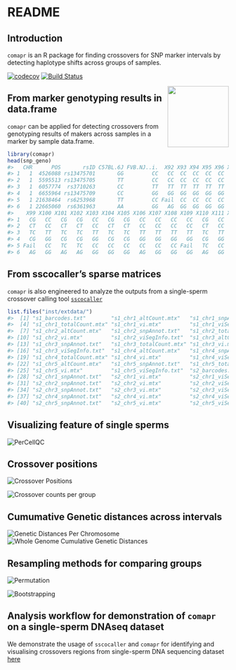 README
================

## Introduction

`comapr` is an R package for finding crossovers for SNP marker intervals
by detecting haplotype shifts across groups of samples.

[![codecov](https://codecov.io/github/ruqianl/comapr/branch/master/graphs/badge.svg)](https://codecov.io/github/ruqianl/comapr/)
[![Build
Status](https://travis-ci.com/ruqianl/comapr.svg?branch=master)](https://travis-ci.com/ruqianl/comapr)


<img src='https://gitlab.svi.edu.au/biocellgen-public/sscocaller/-/blob/master/images/hexComapr_crop.png' align="right" height="139" />

## From marker genotyping results in data.frame

`comapr` can be applied for detecting crossovers from genotyping results
of makers across samples in a marker by sample data.frame.

``` r
library(comapr)
head(snp_geno)
#>   CHR      POS       rsID C57BL.6J FVB.NJ..i.  X92 X93 X94 X95 X96 X97  X98
#> 1   1  4526088 rs13475701       GG         CC   CC  CC  CC  CC  CC  CC   CG
#> 2   1  5595513 rs13475705       TT         CC   CC  CC  CC  CC  CC  CC   CT
#> 3   1  6057774  rs3710263       CC         TT   TT  TT  TT  TT  TT  TT   TC
#> 4   1  6655964 rs13475709       CC         GG   GG  GG  GG  GG  GG  GG   CG
#> 5   1 21638464  rs6253968       TT         CC Fail  CC  CC  CC  CC  CC Fail
#> 6   1 22665060  rs6361963       AA         GG   AG  GG  GG  GG  GG  GG   AG
#>    X99 X100 X101 X102 X103 X104 X105 X106 X107 X108 X109 X110 X111 X112 X113
#> 1   CG   CC   CG   CG   CC   CG   CG   CC   CC   CC   CC   CG   CC   CC   CC
#> 2   CT   CC   CT   CT   CC   CT   CT   CC   CC   CC   CC   CT   CC   CC   CC
#> 3   TC   TT   TC   TC   TT   TC   TC   TT   TT   TT   TT   TC   TT   TT   TT
#> 4   CG   GG   CG   CG   GG   CG   CG   GG   GG   GG   GG   CG   GG   GG   GG
#> 5 Fail   CC   TC   TC   CC   CC   CC   CC   CC   CC Fail   TC   CC   CC   CC
#> 6   AG   GG   AG   AG   GG   GG   GG   AG   GG   GG   GG   AG   GG   GG   GG
```

## From sscocaller’s sparse matrices

`comapr` is also engineered to analyze the outputs from a single-sperm
crossover calling tool
[`sscocaller`](https://gitlab.svi.edu.au/biocellgen-public/sscocaller)

``` r
list.files("inst/extdata/")
#>  [1] "s1_barcodes.txt"        "s1_chr1_altCount.mtx"   "s1_chr1_snpAnnot.txt"  
#>  [4] "s1_chr1_totalCount.mtx" "s1_chr1_vi.mtx"         "s1_chr1_viSegInfo.txt" 
#>  [7] "s1_chr2_altCount.mtx"   "s1_chr2_snpAnnot.txt"   "s1_chr2_totalCount.mtx"
#> [10] "s1_chr2_vi.mtx"         "s1_chr2_viSegInfo.txt"  "s1_chr3_altCount.mtx"  
#> [13] "s1_chr3_snpAnnot.txt"   "s1_chr3_totalCount.mtx" "s1_chr3_vi.mtx"        
#> [16] "s1_chr3_viSegInfo.txt"  "s1_chr4_altCount.mtx"   "s1_chr4_snpAnnot.txt"  
#> [19] "s1_chr4_totalCount.mtx" "s1_chr4_vi.mtx"         "s1_chr4_viSegInfo.txt" 
#> [22] "s1_chr5_altCount.mtx"   "s1_chr5_snpAnnot.txt"   "s1_chr5_totalCount.mtx"
#> [25] "s1_chr5_vi.mtx"         "s1_chr5_viSegInfo.txt"  "s2_barcodes.txt"       
#> [28] "s2_chr1_snpAnnot.txt"   "s2_chr1_vi.mtx"         "s2_chr1_viSegInfo.txt" 
#> [31] "s2_chr2_snpAnnot.txt"   "s2_chr2_vi.mtx"         "s2_chr2_viSegInfo.txt" 
#> [34] "s2_chr3_snpAnnot.txt"   "s2_chr3_vi.mtx"         "s2_chr3_viSegInfo.txt" 
#> [37] "s2_chr4_snpAnnot.txt"   "s2_chr4_vi.mtx"         "s2_chr4_viSegInfo.txt" 
#> [40] "s2_chr5_snpAnnot.txt"   "s2_chr5_vi.mtx"         "s2_chr5_viSegInfo.txt"
```

## Visualizing feature of single sperms

![PerCellQC](https://biocellgen-public.svi.edu.au/hinch-single-sperm-DNA-seq-processing/public/figure/Crossover-identification-with-sscocaller-and-comapr.Rmd/unnamed-chunk-6-1.png)

## Crossover positions

![Crossover
Positions](https://biocellgen-public.svi.edu.au/hinch-single-sperm-DNA-seq-processing/public/figure/Crossover-identification-with-sscocaller-and-comapr.Rmd/unnamed-chunk-31-1.png)

![Crossover counts per
group](https://biocellgen-public.svi.edu.au/hinch-single-sperm-DNA-seq-processing/public/figure/Crossover-identification-with-sscocaller-and-comapr.Rmd/unnamed-chunk-33-1.png)

## Cumumative Genetic distances across intervals

![Genetic Distances Per
Chromosome](https://biocellgen-public.svi.edu.au/hinch-single-sperm-DNA-seq-processing/public/figure/Crossover-identification-with-sscocaller-and-comapr.Rmd/unnamed-chunk-41-1.png)
![Whole Genome Cumulative Genetic
Distances](https://biocellgen-public.svi.edu.au/hinch-single-sperm-DNA-seq-processing/public/figure/Crossover-identification-with-sscocaller-and-comapr.Rmd/unnamed-chunk-42-1.png)

## Resampling methods for comparing groups

![Permutation](https://biocellgen-public.svi.edu.au/hinch-single-sperm-DNA-seq-processing/public/figure/Crossover-identification-with-sscocaller-and-comapr.Rmd/unnamed-chunk-48-1.png)

![Bootstrapping](https://biocellgen-public.svi.edu.au/hinch-single-sperm-DNA-seq-processing/public/figure/Crossover-identification-with-sscocaller-and-comapr.Rmd/unnamed-chunk-45-1.png)

## Analysis workflow for demonstration of `comapr` on a single-sperm DNAseq dataset

We demonstrate the usage of `sscocaller` and `comapr` for identifying
and visualising crossovers regions from single-sperm DNA sequencing
dataset
[here](https://biocellgen-public.svi.edu.au/hinch-single-sperm-DNA-seq-processing/public/Crossover-identification-with-sscocaller-and-comapr.html)
